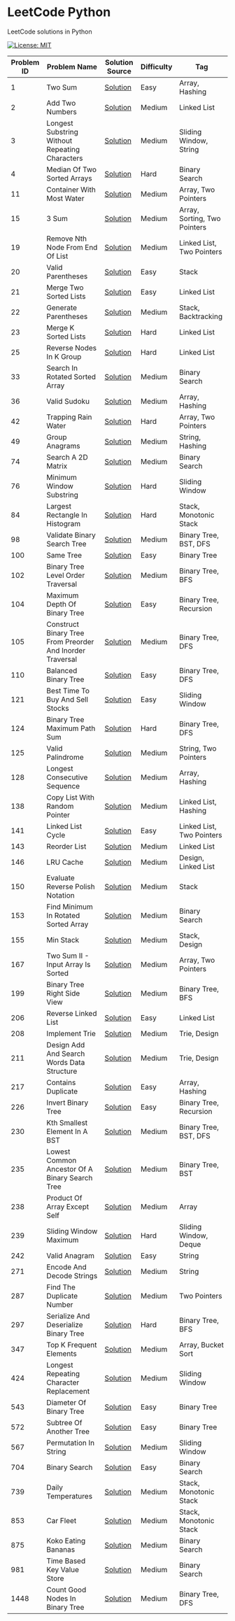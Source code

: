 # LeetCode Python

LeetCode solutions in Python

[![License: MIT](https://img.shields.io/badge/License-MIT-yellow.svg)](https://github.com/anirudhology/leetcode-python/blob/main/LICENSE)

| Problem ID | Problem Name                                              | Solution Source                                                                        | Difficulty | Tag                          |
|------------|-----------------------------------------------------------|----------------------------------------------------------------------------------------|------------|------------------------------|
| 1          | Two Sum                                                   | [Solution](problems/array/two_sum.py)                                                  | Easy       | Array, Hashing               |
| 2          | Add Two Numbers                                           | [Solution](problems/linked_list/add_two_numbers.py)                                    | Medium     | Linked List                  |
| 3          | Longest Substring Without Repeating Characters            | [Solution](problems/sliding_window/longest_substring_without_repeating_characters.py)  | Medium     | Sliding Window, String       |
| 4          | Median Of Two Sorted Arrays                               | [Solution](problems/binary_search/median_of_two_sorted_arrays.py)                      | Hard       | Binary Search                |
| 11         | Container With Most Water                                 | [Solution](problems/array/container_with_most_water.py)                                | Medium     | Array, Two Pointers          |
| 15         | 3 Sum                                                     | [Solution](problems/array/three_sum.py)                                                | Medium     | Array, Sorting, Two Pointers |
| 19         | Remove Nth Node From End Of List                          | [Solution](problems/linked_list/remove_nth_node_from_end_of_list.py)                   | Medium     | Linked List, Two Pointers    |
| 20         | Valid Parentheses                                         | [Solution](problems/stack/valid_parentheses.py)                                        | Easy       | Stack                        |
| 21         | Merge Two Sorted Lists                                    | [Solution](problems/linked_list/merge_two_sorted_lists.py)                             | Easy       | Linked List                  |
| 22         | Generate Parentheses                                      | [Solution](problems/stack/generate_parentheses.py)                                     | Medium     | Stack, Backtracking          |
| 23         | Merge K Sorted Lists                                      | [Solution](problems/linked_list/merge_k_sorted_lists.py)                               | Hard       | Linked List                  |
| 25         | Reverse Nodes In K Group                                  | [Solution](problems/linked_list/reverse_nodes_in_k_group.py)                           | Hard       | Linked List                  |
| 33         | Search In Rotated Sorted Array                            | [Solution](problems/binary_search/search_in_rotated_sorted_array.py)                   | Medium     | Binary Search                |
| 36         | Valid Sudoku                                              | [Solution](problems/array/valid_sudoku.py)                                             | Medium     | Array, Hashing               |
| 42         | Trapping Rain Water                                       | [Solution](problems/array/trapping_rain_water.py)                                      | Hard       | Array, Two Pointers          |
| 49         | Group Anagrams                                            | [Solution](problems/string/group_anagrams.py)                                          | Medium     | String, Hashing              |
| 74         | Search A 2D Matrix                                        | [Solution](problems/binary_search/search_a_2d_matrix.py)                               | Medium     | Binary Search                |
| 76         | Minimum Window Substring                                  | [Solution](problems/sliding_window/minimum_window_substring.py)                        | Hard       | Sliding Window               |
| 84         | Largest Rectangle In Histogram                            | [Solution](problems/stack/largest_rectangle_in_histogram.py)                           | Hard       | Stack, Monotonic Stack       |
| 98         | Validate Binary Search Tree                               | [Solution](problems/tree/validate_binary_search_tree.py)                               | Medium     | Binary Tree, BST, DFS        |
| 100        | Same Tree                                                 | [Solution](problems/tree/same_tree.py)                                                 | Easy       | Binary Tree                  |
| 102        | Binary Tree Level Order Traversal                         | [Solution](problems/tree/binary_tree_level_order_traversal.py)                         | Medium     | Binary Tree, BFS             |
| 104        | Maximum Depth Of Binary Tree                              | [Solution](problems/tree/maximum_depth_of_binary_tree.py)                              | Easy       | Binary Tree, Recursion       |
| 105        | Construct Binary Tree From Preorder And Inorder Traversal | [Solution](problems/tree/construct_binary_tree_from_preorder_and_inorder_traversal.py) | Medium     | Binary Tree, DFS             |
| 110        | Balanced Binary Tree                                      | [Solution](problems/tree/balanced_binary_tree.py)                                      | Easy       | Binary Tree, DFS             |
| 121        | Best Time To Buy And Sell Stocks                          | [Solution](problems/sliding_window/best_time_to_buy_and_sell_stocks.py)                | Easy       | Sliding Window               |
| 124        | Binary Tree Maximum Path Sum                              | [Solution](problems/tree/binary_tree_maximum_path_sum.py)                              | Hard       | Binary Tree, DFS             |
| 125        | Valid Palindrome                                          | [Solution](problems/string/valid_palindrome.py)                                        | Medium     | String, Two Pointers         |
| 128        | Longest Consecutive Sequence                              | [Solution](problems/array/longest_consecutive_sequence.py)                             | Medium     | Array, Hashing               |
| 138        | Copy List With Random Pointer                             | [Solution](problems/linked_list/copy_list_with_random_pointer.py)                      | Medium     | Linked List, Hashing         |
| 141        | Linked List Cycle                                         | [Solution](problems/linked_list/linked_list_cycle.py)                                  | Easy       | Linked List, Two Pointers    |
| 143        | Reorder List                                              | [Solution](problems/linked_list/reorder_list.py)                                       | Medium     | Linked List                  |
| 146        | LRU Cache                                                 | [Solution](problems/design/lru_cache.py)                                               | Medium     | Design, Linked List          |
| 150        | Evaluate Reverse Polish Notation                          | [Solution](problems/stack/evaluate_reverse_polish_notation.py)                         | Medium     | Stack                        |
| 153        | Find Minimum In Rotated Sorted Array                      | [Solution](problems/binary_search/find_minimum_in_rotated_sorted_array.py)             | Medium     | Binary Search                |
| 155        | Min Stack                                                 | [Solution](problems/stack/min_stack.py)                                                | Medium     | Stack, Design                |
| 167        | Two Sum II - Input Array Is Sorted                        | [Solution](problems/array/two_sum_ii_input_array_is_sorted.py)                         | Medium     | Array, Two Pointers          |
| 199        | Binary Tree Right Side View                               | [Solution](problems/tree/binary_tree_right_side_view.py)                               | Medium     | Binary Tree, BFS             |
| 206        | Reverse Linked List                                       | [Solution](problems/linked_list/reverse_linked_list.py)                                | Easy       | Linked List                  |
| 208        | Implement Trie                                            | [Solution](problems/trie/implement_trie.py)                                            | Medium     | Trie, Design                 |
| 211        | Design Add And Search Words Data Structure                | [Solution](problems/trie/design_add_and_search_words_data_structure.py)                | Medium     | Trie, Design                 |
| 217        | Contains Duplicate                                        | [Solution](problems/array/contains_duplicate.py)                                       | Easy       | Array, Hashing               |
| 226        | Invert Binary Tree                                        | [Solution](problems/tree/invert_binary_tree.py)                                        | Easy       | Binary Tree, Recursion       |
| 230        | Kth Smallest Element In A BST                             | [Solution](problems/tree/kth_smallest_element_in_a_bst.py)                             | Medium     | Binary Tree, BST, DFS        |
| 235        | Lowest Common Ancestor Of A Binary Search Tree            | [Solution](problems/tree/lowest_common_ancestor_of_a_binary_search_tree.py)            | Medium     | Binary Tree, BST             |
| 238        | Product Of Array Except Self                              | [Solution](problems/array/product_of_array_except_self.py)                             | Medium     | Array                        |
| 239        | Sliding Window Maximum                                    | [Solution](problems/sliding_window/sliding_window_maximum.py)                          | Hard       | Sliding Window, Deque        |
| 242        | Valid Anagram                                             | [Solution](problems/string/valid_anagram.py)                                           | Easy       | String                       |
| 271        | Encode And Decode Strings                                 | [Solution](problems/string/encode_and_decode_strings.py)                               | Medium     | String                       |
| 287        | Find The Duplicate Number                                 | [Solution](problems/linked_list/find_the_duplicate_number.py)                          | Medium     | Two Pointers                 |
| 297        | Serialize And Deserialize Binary Tree                     | [Solution](problems/tree/serialize_and_deserialize_binary_tree.py)                     | Hard       | Binary Tree, BFS             |
| 347        | Top K Frequent Elements                                   | [Solution](problems/array/top_k_frequent_elements.py)                                  | Medium     | Array, Bucket Sort           |
| 424        | Longest Repeating Character Replacement                   | [Solution](problems/sliding_window/longest_repeating_character_replacement.py)         | Medium     | Sliding Window               |
| 543        | Diameter Of Binary Tree                                   | [Solution](problems/tree/diameter_of_binary_tree.py)                                   | Easy       | Binary Tree                  |
| 572        | Subtree Of Another Tree                                   | [Solution](problems/tree/subtree_of_another_tree.py)                                   | Easy       | Binary Tree                  |
| 567        | Permutation In String                                     | [Solution](problems/sliding_window/permutation_in_string.py)                           | Medium     | Sliding Window               |
| 704        | Binary Search                                             | [Solution](problems/binary_search/binary_search.py)                                    | Easy       | Binary Search                |
| 739        | Daily Temperatures                                        | [Solution](problems/stack/daily_temperatures.py)                                       | Medium     | Stack, Monotonic Stack       |
| 853        | Car Fleet                                                 | [Solution](problems/stack/car_fleet.py)                                                | Medium     | Stack, Monotonic Stack       |
| 875        | Koko Eating Bananas                                       | [Solution](problems/binary_search/koko_eating_bananas.py)                              | Medium     | Binary Search                |
| 981        | Time Based Key Value Store                                | [Solution](problems/binary_search/time_based_key_value_store.py)                       | Medium     | Binary Search                |
| 1448       | Count Good Nodes In Binary Tree                           | [Solution](problems/tree/count_good_nodes_in_binary_tree.py)                           | Medium     | Binary Tree, DFS             |